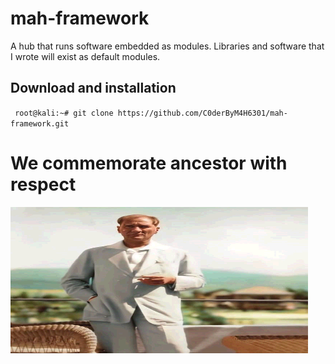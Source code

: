# mah-framework
A hub that runs software embedded as modules. Libraries and software that I wrote will exist as default modules.

## Download and installation
` 
root@kali:~# git clone https://github.com/C0derByM4H6301/mah-framework.git
`
# We commemorate ancestor with respect
![alt text](https://github.com/C0derByM4H6301/mah-framework/blob/main/img/ata.jpg?raw=true)
